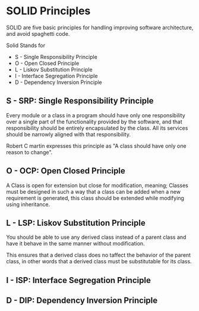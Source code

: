 # SOLID Principles

SOLID are five basic principles for handling improving software architecture, and avoid spaghetti code.

Solid Stands for

* S - Single Responsibility Principle
* O - Open Closed Principle
* L - Liskov Substitution Principle
* I - Interface Segregation Principle
* D - Dependency Inversion Principle

## S - SRP: Single Responsibility Principle

Every module or  a class in a program should have only one responsibility over a single part of the functionality provided by the software, and that responsibility should be entirely encapsulated by the class. All its services should be narrowly aligned with that responsibility.

Robert C martin expresses this principle as "A class should have only one reason to change".

## O - OCP: Open Closed Principle
A Class is open for extension but close for modification, meaning; Classes must be designed in such a way that a class can be added when a new requirement is generated, this class should be extended while modifying using inheritance.

## L - LSP: Liskov Substitution Principle
You should be able to use any derived class instead of a parent class and have it behave in the same manner without modification.

This ensures that a derived class does no taffect the behavior of the parent class, in other words that a derived class must be substitutable for its class.

## I - ISP: Interface Segregation Principle

## D - DIP: Dependency Inversion Principle